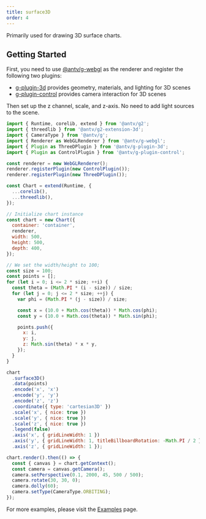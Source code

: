 ```yaml
---
title: surface3D
order: 4
---
```


Primarily used for drawing 3D surface charts.

## Getting Started

First, you need to use [@antv/g-webgl](https://g.antv.antgroup.com/api/renderer/webgl) as the renderer and register the following two plugins:

- [g-plugin-3d](https://g.antv.antgroup.com/plugins/3d) provides geometry, materials, and lighting for 3D scenes
- [g-plugin-control](https://g.antv.antgroup.com/plugins/control) provides camera interaction for 3D scenes

Then set up the z channel, scale, and z-axis. No need to add light sources to the scene.

```js | ob { autoMount: true }
import { Runtime, corelib, extend } from '@antv/g2';
import { threedlib } from '@antv/g2-extension-3d';
import { CameraType } from '@antv/g';
import { Renderer as WebGLRenderer } from '@antv/g-webgl';
import { Plugin as ThreeDPlugin } from '@antv/g-plugin-3d';
import { Plugin as ControlPlugin } from '@antv/g-plugin-control';

const renderer = new WebGLRenderer();
renderer.registerPlugin(new ControlPlugin());
renderer.registerPlugin(new ThreeDPlugin());

const Chart = extend(Runtime, {
  ...corelib(),
  ...threedlib(),
});

// Initialize chart instance
const chart = new Chart({
  container: 'container',
  renderer,
  width: 500,
  height: 500,
  depth: 400,
});

// We set the width/height to 100;
const size = 100;
const points = [];
for (let i = 0; i <= 2 * size; ++i) {
  const theta = (Math.PI * (i - size)) / size;
  for (let j = 0; j <= 2 * size; ++j) {
    var phi = (Math.PI * (j - size)) / size;

    const x = (10.0 + Math.cos(theta)) * Math.cos(phi);
    const y = (10.0 + Math.cos(theta)) * Math.sin(phi);

    points.push({
      x: i,
      y: j,
      z: Math.sin(theta) * x * y,
    });
  }
}

chart
  .surface3D()
  .data(points)
  .encode('x', 'x')
  .encode('y', 'y')
  .encode('z', 'z')
  .coordinate({ type: 'cartesian3D' })
  .scale('x', { nice: true })
  .scale('y', { nice: true })
  .scale('z', { nice: true })
  .legend(false)
  .axis('x', { gridLineWidth: 1 })
  .axis('y', { gridLineWidth: 1, titleBillboardRotation: -Math.PI / 2 })
  .axis('z', { gridLineWidth: 1 });

chart.render().then(() => {
  const { canvas } = chart.getContext();
  const camera = canvas.getCamera();
  camera.setPerspective(0.1, 2000, 45, 500 / 500);
  camera.rotate(30, 30, 0);
  camera.dolly(60);
  camera.setType(CameraType.ORBITING);
});
```

For more examples, please visit the [Examples](/en/examples) page.
